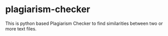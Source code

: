 # plagiarism-checker
This is python based Plagiarism Checker to find similarities between two or more text files.
